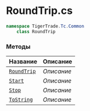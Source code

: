 
# RoundTrip.cs
```csharp
namespace TigerTrade.Tc.Common  
    class RoundTrip
```

### Методы
| Название | Описание |
| --- | --- |
| [`RoundTrip`](./Методы/RoundTrip.md) | *Описание* |
| [`Start`](./Методы/Start.md) | *Описание* |
| [`Stop`](./Методы/Stop.md) | *Описание* |
| [`ToString`](./Методы/ToString.md) | *Описание* |
